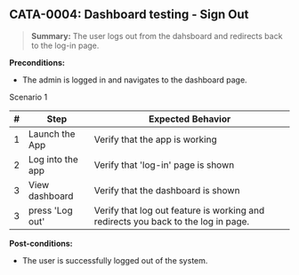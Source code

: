 ## **CATA-0004:** Dashboard testing - Sign Out

> **Summary:** The user logs out from the dahsboard and redirects back to the log-in page.<br>

**Preconditions:** 
- The admin is logged in and navigates to the dashboard page.  

Scenario 1 

 | \# | Step | Expected Behavior | 
 |----|------|-------------------| 
 |  1 |Launch the App   | Verify that the app is working| 
 |  2 |Log into the app      | Verify that 'log-in' page is shown  |  
 |  3 |View dashboard      | Verify that the dashboard is shown   |  
 |  3 |press 'Log out'      | Verify that log out feature is working and redirects you back to the log in page.   |  

**Post-conditions:**  
- The user is successfully logged out of the system.
